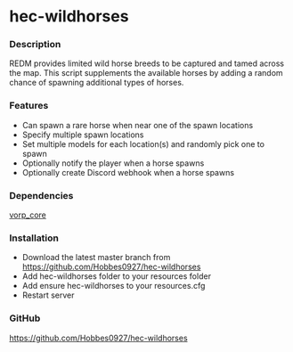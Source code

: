 # hec-wildhorses

### **Description**

REDM provides limited wild horse breeds to be captured and tamed across the map.  This script supplements the available horses by adding a random chance of spawning additional types of horses.


### **Features**

- Can spawn a rare horse when near one of the spawn locations
- Specify multiple spawn locations
- Set multiple models for each location(s) and randomly pick one to spawn
- Optionally notify the player when a horse spawns
- Optionally create Discord webhook when a horse spawns


### **Dependencies**

[vorp_core](https://github.com/VORPCORE/vorp-core-lua)


### **Installation**

- Download the latest master branch from https://github.com/Hobbes0927/hec-wildhorses
- Add hec-wildhorses folder to your resources folder
- Add ensure hec-wildhorses to your resources.cfg
- Restart server


### **GitHub**
https://github.com/Hobbes0927/hec-wildhorses
